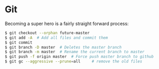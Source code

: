 # Git

Becoming a super hero is a fairly straight forward process:

```bash
$ git checkout --orphan future-master
$ git add -A  # Add all files and commit them
$ git commit
$ git branch -D master  # Deletes the master branch
$ git branch -m master  # Rename the current branch to master
$ git push -f origin master  # Force push master branch to github
$ git gc --aggressive --prune=all     # remove the old files
```

